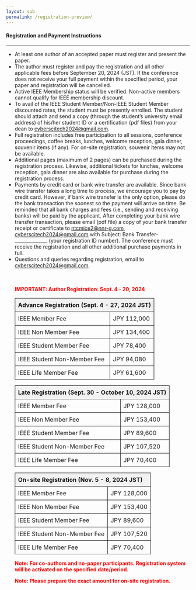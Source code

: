 ```yaml
---
layout: sub
permalink: /registration-preview/
---
```

<style>
        table {
            width: 100%;
            border-collapse: collapse;
        }
        th, td {
            border: 1px solid black;
            padding: 8px;
            text-align: left;
        }
        th {
            background-color: #f2f2f2;
        }
        .important {
            color: red;
            font-weight: bold;
        }
        .highlight {
            background-color: yellow;
        }
    </style>

<h4>Registration and Payment Instructions</h4>
<hr/>
<ul>

<li> At least one author of an accepted paper must register and present the paper. </li>
<li> The author must register and pay the registration and all other applicable fees before September 20, 2024 (JST). If the conference does not receive your full payment within the specified period, your paper and registration will be cancelled. </li>
<li> Active IEEE Membership status will be verified. Non-active members cannot qualify for IEEE membership discount. </li>
<li> To avail of the IEEE Student Member/Non-IEEE Student Member discounted rates, the student must be presently enrolled. The student should attach and send a copy (through the student’s university email address) of his/her student ID or a certification (pdf files) from your dean to <a href="mailto:cyberscitech2024@gmail.com"><u>cyberscitech2024@gmail.com</u></a>. </li>
<li> Full registration includes free participation to all sessions, conference proceedings, coffee breaks, lunches, welcome reception, gala dinner, souvenir items (if any). For on-site registration, souvenir items may not be available. </li>
<li> Additional pages (maximum of 2 pages) can be purchased during the registration process. Likewise, additional tickets for lunches, welcome reception, gala dinner are also available for purchase during the registration process.  </li>
<li> Payments by credit card or bank wire transfer are available. Since bank wire transfer takes a long time to process, we encourage you to pay by credit card. However, if bank wire transfer is the only option, please do the bank transaction the soonest so the payment will arrive on time. Be reminded that all bank charges and fees (i.e., sending and receiving banks) will be paid by the applicant. After completing your bank wire transfer transaction, please email (pdf file) a copy of your bank transfer receipt or certificate to <a href="mailto:ntcmice2@nnr-g.com"><u>ntcmice2@nnr-g.com</u></a>, <a href="mailto:cyberscitech2024@gmail.com"><u>cyberscitech2024@gmail.com</u></a> with Subject: Bank Transfer-______________ (your registration ID number). The conference must receive the registration and all other additional purchase payments in full. </li>
<li> Questions and queries regarding registration, email to <a href="mailto:cyberscitech2024@gmail.com"><u>cyberscitech2024@gmail.com</u></a>. </li>

<br>
<br>

 <p><span class="important">IMPORTANT: Author Registration: Sept. 4 - 20, 2024</span><br>
    <table>
        <tr>
            <th colspan="2">Advance Registration (Sept. 4 - 27, 2024 JST)</th>
        </tr>
        <tr>
            <td>IEEE Member Fee</td>
            <td>JPY 112,000</td>
        </tr>
        <tr>
            <td>IEEE Non Member Fee</td>
            <td>JPY 134,400</td>
        </tr>
        <tr>
            <td>IEEE Student Member Fee</td>
            <td>JPY 78,400</td>
        </tr>
        <tr>
            <td>IEEE Student Non-Member Fee</td>
            <td>JPY 94,080</td>
        </tr>
        <tr>
            <td>IEEE Life Member Fee</td>
            <td>JPY 61,600</td>
        </tr>
    </table>

<table>
        <tr>
            <th colspan="2">Late Registration (Sept. 30 - October 10, 2024 JST)</th>
        </tr>
        <tr>
            <td>IEEE Member Fee</td>
            <td>JPY 128,000</td>
        </tr>
        <tr>
            <td>IEEE Non Member Fee</td>
            <td>JPY 153,400</td>
        </tr>
        <tr>
            <td>IEEE Student Member Fee</td>
            <td>JPY 89,600</td>
        </tr>
        <tr>
            <td>IEEE Student Non-Member Fee</td>
            <td>JPY 107,520</td>
        </tr>
        <tr>
            <td>IEEE Life Member Fee</td>
            <td>JPY 70,400</td>
        </tr>
    </table>

<table>
        <tr>
            <th colspan="2">On-site Registration (Nov. 5 - 8, 2024 JST)</th>
        </tr>
        <tr>
            <td>IEEE Member Fee</td>
            <td>JPY 128,000</td>
        </tr>
        <tr>
            <td>IEEE Non Member Fee</td>
            <td>JPY 153,400</td>
        </tr>
        <tr>
            <td>IEEE Student Member Fee</td>
            <td>JPY 89,600</td>
        </tr>
        <tr>
            <td>IEEE Student Non-Member Fee</td>
            <td>JPY 107,520</td>
        </tr>
        <tr>
            <td>IEEE Life Member Fee</td>
            <td>JPY 70,400</td>
        </tr>
    </table>

<p class="important">Note: For co-authors and no-paper participants. Registration system will be activated on the specified date/period.</p>
<p class="important">Note: Please prepare the exact amount for on-site registration.</p>
